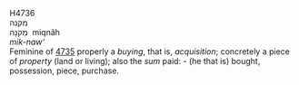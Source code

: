 <body>
  <p>H4736<br>  מקנה  <br> מִקנָה  ‎  miqnâh  <br><i>mik-naw‘ </i><br>Feminine of <a href="h4735.htm">4735</a>  properly a <i>buying</i>, that is, <i>acquisition</i>; concretely a piece of <i>property</i> (land or living); also the <i>sum</i> paid: - (he that is) bought, possession, piece, purchase.<br></p>
 </body>